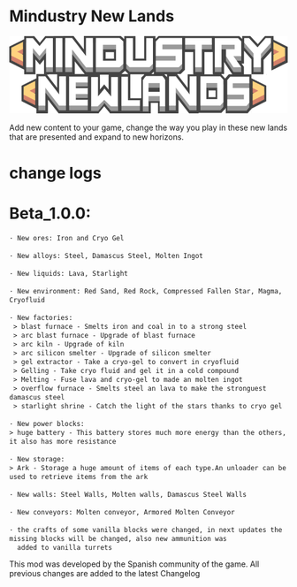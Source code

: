 # Mindustry New Lands
![logo](logo.png)

Add new content to your game, change the way you play in these new lands that are presented and expand to new horizons.

# change logs

# Beta_1.0.0: 

	· New ores: Iron and Cryo Gel

	· New alloys: Steel, Damascus Steel, Molten Ingot

	· New liquids: Lava, Starlight

	· New environment: Red Sand, Red Rock, Compressed Fallen Star, Magma, Cryofluid

	· New factories:
	 > blast furnace - Smelts iron and coal in to a strong steel
	 > arc blast furnace - Upgrade of blast furnace
	 > arc kiln - Upgrade of kiln
	 > arc silicon smelter - Upgrade of silicon smelter
	 > gel extractor - Take a cryo-gel to convert in cryofluid
	 > Gelling - Take cryo fluid and gel it in a cold compound
	 > Melting - Fuse lava and cryo-gel to made an molten ingot
	 > overflow furnace - Smelts steel an lava to make the stronguest damascus steel
	 > starlight shrine - Catch the light of the stars thanks to cryo gel

	· New power blocks: 
	> huge battery - This battery stores much more energy than the others, it also has more resistance

	· New storage:
	> Ark - Storage a huge amount of items of each type.An unloader can be used to retrieve items from the ark
  
	· New walls: Steel Walls, Molten walls, Damascus Steel Walls
  
	· New conveyors: Molten conveyor, Armored Molten Conveyor
  
	· the crafts of some vanilla blocks were changed, in next updates the missing blocks will be changed, also new ammunition was 
	  added to vanilla turrets

This mod was developed by the Spanish community of the game. All previous changes are added to the latest Changelog
